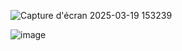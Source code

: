 ![Capture d'écran 2025-03-19 153239](https://github.com/user-attachments/assets/965036df-2b73-4f95-8ee7-02ed0874e33c)


![image](https://github.com/user-attachments/assets/edfb8e8f-ac42-41a7-8b6d-a44d7392f0fe)

